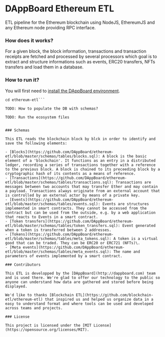 # DAppBoard Ethereum ETL
ETL pipeline for the Ethereum blockchain using NodeJS, EthereumJS and any Ethereum node providing RPC interface.

### How does it works?

For a given block, the block information, transactions and transaction receipts are fetched and processed by several processors which goal is to extract and structure informations such as events, ERC20 transfers, NFTs transfers and load them in a database.

### How to run it?

You will first need to [install the DAppBoard  environment](https://github.com/DAppBoard/dappboard-environment).

```git clone https://github.com/DAppBoard/ethereum-etl.git &&
cd ethereum-etl```

TODO: How to populate the DB with schemas?

TODO: Run the ecosystem files


### Schemas

This ETL reads the blockchain block by blck in order to identify and save the following elements:

- [Blocks](https://github.com/DAppBoard/ethereum-etl/blob/master/schemas/tables/blocks.sql): A block is the basic element of a 'blockchain'. It functions as an entry in a distributed ledger, recording a series of transactions together with a reference to the previous block. A block is chained to its preceeding block by a cryptographic hash of its contents as a means of reference.
- [Transactions](https://github.com/DAppBoard/ethereum-etl/blob/master/schemas/tables/transactions.sql): Transactions are messages between two accounts that may transfer Ether and may contain a payload. Transactions always originate from an external account that is controlled by an external actor by means of a private key.
- [Events](https://github.com/DAppBoard/ethereum-etl/blob/master/schemas/tables/events.sql): Events are structures implemented in smart contracts. They cannot be accessed from the contract but can be used from the outside, e.g. by a web application that reacts to Events in a smart contract.
- [Token transfers](https://github.com/DAppBoard/ethereum-etl/blob/master/schemas/tables/token_transfers.sql): Event generated when a token is transferred between 2 addresses.
- [Tokens](https://github.com/DAppBoard/ethereum-etl/blob/master/schemas/tables/meta_tokens.sql): A token is a virtual good that can be traded. They can be ERC20 or ERC721 (NFTs)\.
- [Meta events](https://github.com/DAppBoard/ethereum-etl/blob/master/schemas/tables/meta_events.sql): The name and parameters of events implemented by a smart contract.

### Contributors

This ETL is developped by the [DAppBoard](http://dappboard.com) team and is used there. We're glad to offer our technology to the public so anyone can understand how data are gathered and stored before being displayed.

We'd like to thanks [Blockchain ETL](https://github.com/blockchain-etl/ethereum-etl) that inspired us and helped us organize data in a easy to understand format and where tools can be used and developed across teams and projects.

### License

This project is licensed under the [MIT License](https://opensource.org/licenses/MIT).
